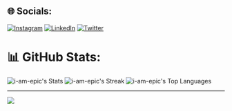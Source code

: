 
## 🌐 Socials:
[![Instagram](https://img.shields.io/badge/Instagram-%23E4405F.svg?logo=Instagram&logoColor=white)](https://instagram.com/nikboson) [![LinkedIn](https://img.shields.io/badge/LinkedIn-%230077B5.svg?logo=linkedin&logoColor=white)](https://linkedin.com/in/https://www.linkedin.com/in/nikhilav/) [![Twitter](https://img.shields.io/badge/Twitter-%231DA1F2.svg?logo=Twitter&logoColor=white)](https://twitter.com/@nikhil_a_v) 

# 📊 GitHub Stats:
![i-am-epic's Stats](https://github-readme-stats.vercel.app/api?username=i-am-epic&theme=dark&show_icons=true&hide_border=true&count_private=true)
![i-am-epic's Streak](https://github-readme-streak-stats.herokuapp.com/?user=i-am-epic&theme=dark&hide_border=true)
![i-am-epic's Top Languages](https://github-readme-stats.vercel.app/api/top-langs/?username=i-am-epic&theme=dark&show_icons=true&hide_border=true&layout=compact)

---
[![](https://visitcount.itsvg.in/api?id=i-am-epic&icon=0&color=0)](https://visitcount.itsvg.in)

<!-- Proudly created with GPRM ( https://gprm.itsvg.in ) -->
